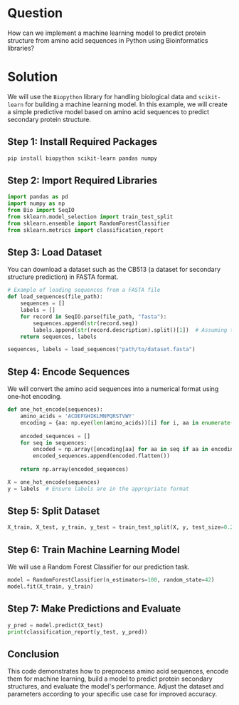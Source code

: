 # Question
How can we implement a machine learning model to predict protein structure from amino acid sequences in Python using Bioinformatics libraries?

# Solution

We will use the `Biopython` library for handling biological data and `scikit-learn` for building a machine learning model. In this example, we will create a simple predictive model based on amino acid sequences to predict secondary protein structure.

## Step 1: Install Required Packages
```bash
pip install biopython scikit-learn pandas numpy
```

## Step 2: Import Required Libraries
```python
import pandas as pd
import numpy as np
from Bio import SeqIO
from sklearn.model_selection import train_test_split
from sklearn.ensemble import RandomForestClassifier
from sklearn.metrics import classification_report
```

## Step 3: Load Dataset
You can download a dataset such as the CB513 (a dataset for secondary structure prediction) in FASTA format.

```python
# Example of loading sequences from a FASTA file
def load_sequences(file_path):
    sequences = []
    labels = []
    for record in SeqIO.parse(file_path, "fasta"):
        sequences.append(str(record.seq))
        labels.append(str(record.description).split()[1])  # Assuming the label is in the description
    return sequences, labels

sequences, labels = load_sequences("path/to/dataset.fasta")
```

## Step 4: Encode Sequences
We will convert the amino acid sequences into a numerical format using one-hot encoding.

```python
def one_hot_encode(sequences):
    amino_acids = 'ACDEFGHIKLMNPQRSTVWY'
    encoding = {aa: np.eye(len(amino_acids))[i] for i, aa in enumerate(amino_acids)}
    
    encoded_sequences = []
    for seq in sequences:
        encoded = np.array([encoding[aa] for aa in seq if aa in encoding])
        encoded_sequences.append(encoded.flatten())
    
    return np.array(encoded_sequences)

X = one_hot_encode(sequences)
y = labels  # Ensure labels are in the appropriate format
```

## Step 5: Split Dataset
```python
X_train, X_test, y_train, y_test = train_test_split(X, y, test_size=0.2, random_state=42)
```

## Step 6: Train Machine Learning Model
We will use a Random Forest Classifier for our prediction task.

```python
model = RandomForestClassifier(n_estimators=100, random_state=42)
model.fit(X_train, y_train)
```

## Step 7: Make Predictions and Evaluate
```python
y_pred = model.predict(X_test)
print(classification_report(y_test, y_pred))
```

## Conclusion
This code demonstrates how to preprocess amino acid sequences, encode them for machine learning, build a model to predict protein secondary structures, and evaluate the model's performance. Adjust the dataset and parameters according to your specific use case for improved accuracy.